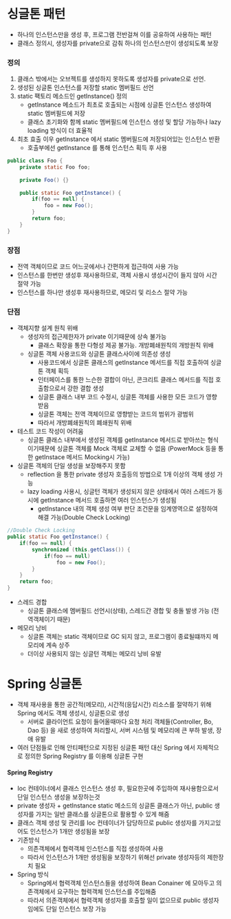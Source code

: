 # 싱글톤 패턴
* 하나의 인스턴스만을 생성 후, 프로그램 전반걸쳐 이를 공유하여 사용하는 패턴
* 클래스 정의시, 생성자를 private으로 감춰 하나의 인스턴스만이 생성되도록 보장

### 정의
1. 클래스 밖에서는 오브젝트를 생성하지 못하도록 생성자를 private으로 선언.
2. 생성된 싱글톤 인스턴스를 저장할 static 멤버필드 선언
3. static 팩토리 메소드인 getInstance() 정의 
   * getInstance 메소드가 최초로 호출되는 시점에 싱글톤 인스턴스 생성하여 static 멤버필드에 저장
   * 클래스 초기화와 함께 static 멤버필드에 인스턴스 생성 및 할당 가능하나 lazy loading 방식이 더 효율적
4. 최초 효출 이우  getInstance 에서 static 멤버필드에 저장되어있는 인스턴스 반환
   * 호출부에선 getInstance 를 통해 인스턴스 획득 후 사용

```java
public class Foo {
	private static Foo foo;
	
	private Foo() {}
	
	public static Foo getInstance() {
		if(foo == null) {
			foo = new Foo();
		}
		return foo;
	}
}
```

### 장점
* 전역 객체이므로 코드 어느곳에서나 간편하게 접근하여 사용 가능
* 인스턴스를 한번만 생성후 재사용하므로, 객체 사용시 생성시간이 들지 않아 시간 절약 가능
* 인스턴스를 하나만 생성후 재사용하므로, 메모리 및 리소스 절약 가능

### 단점
* 객체지향 설계 원칙 위배
	* 생성자의 접근제한자가 private 이기때문에 상속 불가능
		* 클래스 확장을 통한 다형성 제공 불가능. 개방폐쇄원칙의 개방원칙 위배
	* 싱글톤 객체 사용코드와 싱글톤 클래스사이에 의존성 생성
		* 사용코드에서 싱글톤 클래스의 getInstance 메서드를 직접 호출하여 싱글톤 객체 획득
		* 인터페이스를 통한 느슨한 결합이 아닌, 콘크리트 클래스 메서드를 직접 호출함으로서 강한 결합 생성 
		* 싱글톤 클래스 내부 코드 수정시, 싱글톤 객체를 사용한 모든 코드가 영향 받음
		* 싱글톤 객체는 전역 객체이므로 영향받는 코드의 범위가 광범위
		* 따라서 개방폐쇄원칙의 폐쇄원칙 위배
* 테스트 코드 작성이 어려움
	* 싱글톤 클래스 내부에서 생성된 객체를 getInstance 메서드로 받아쓰는 형식이기때문에 싱글톤 객체를 Mock 객체로 교체할 수 없음 (PowerMock 등을 통한 getInstace 메서드 Mocking시 가능)
* 싱글톤 객체의 단일 생성을 보장해주지 못함
	* reflection 을 통한 private 생성자 호출등의 방법으로 1개 이상의 객체 생성 가능
	* lazy loading 사용시, 싱글턴 객체가 생성되지 않은 상태에서 여러 스레드가 동시에 getInstance 메서드 호출하면 여러 인스턴스가 생성됨
		* getInstance 내의 객체 생성 여부 판단 조건문을 임계영역으로 설정하여 해결 가능(Double Check Locking)
```java
//Double Check Locking
public static Foo getInstance() {     
	if(foo == null) {                  
		synchronized (this.getClass()) {    
			if(foo == null) 
				foo = new Foo();
		}
	}
	return foo;                       
}
```
* 스레드 경합
	* 싱글톤 클래스에 멤버필드 선언시(상태), 스레드간 경합 및 충돌 발생 가능 (전역객체이기 때문)
* 메모리 낭비
	* 싱글톤 객체는 static 객체이므로 GC 되지 않고, 프로그램이 종료될떄까지 메모리에 계속 상주
	* 더이상 사용되지 않는 싱글턴 객체는 메모리 낭비 유발

# Spring 싱글톤
* 객체 재사용을 통한 공간적(메모리), 시간적(응답시간) 리소스를 절약하기 위해 Spring 에서도 객체 생성시, 싱글톤으로 생성
	* 서버로 클라이언트 요청이 들어올때마다 요청 처리 객체들(Controller, Bo, Dao 등) 을 새로 생성하여 처리할시, 서버 시스템 및 메모리에 큰 부하 발생, 장애 유발
* 여러 단점들로 인해 안티패턴으로 지정된 싱글톤 패턴 대신 Spring 에서 자체적으로 정의한 Spring Registry 를 이용해 싱글톤 구현

#### Spring Registry
* Ioc 컨테이너에서 클래스 인스턴스 생성 후, 필요한곳에 주입하여 재사용함으로서 단일 인스턴스 생성을 보장하는것 
* private 생성자 + getInstance static 메소드의 싱글톤 클래스가 아닌, public 생성자를 가지는 일반 클래스를 싱글톤으로 활용할 수 있게 해줌
* 클래스 객체 생성 및 관리를 Ioc 컨테이너가 담당하므로 public 생성자를 가지고있어도 인스턴스가 1개만 생성됨을 보장
* 기존방식
	* 의존객체에서 협력객체 인스턴스를 직접 생성하여 사용
	* 따라서 인스턴스가 1개만 생성됨을 보장하기 위해선 private 생성자등의 제한장치 필요
* Spring 방식
	* Spring에서 협력객체 인스턴스들을 생성하여 Bean Conainer 에 모아두고 의존객체에서 요구하는 협력객체 인스턴스를 주입해줌
	* 따라서 의존객체에서 협력객체 생성자를 호출할 일이 없으므로 public 생성자임에도 단일 인스턴스 보장 가능